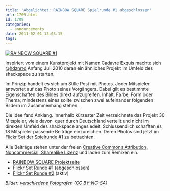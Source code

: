 ```yaml
---
title: 'Abgelichtet: RAINBOW SQUARE Spielrunde #1 abgeschlossen'
url: 1709.html
id: 1709
categories:
  - announcements
date: 2011-02-01 13:03:15
tags:
---
```


[![](https://blog.shackspace.de/wp-content/uploads/2011/02/rbsq1.jpg "RAINBOW SQUARE #1")](http://www.flickr.com/photos/30146367@N05/sets/72157624744622676/with/5406867153/)

Inspiriert vom einem Kunstprojekt mit Namen Cadavre Exquis machte sich @[hdznrrd](https://twitter.com/hdznrrd) Anfang Juli 2010 daran ein ähnliches Projekt im Umfeld des shackspace zu starten.

Im Prinzip handelt es sich um Stille Post mit Photos. Jeder Mitspieler antwortet auf das Photo seines Vorgängers. Dabei gilt es bestimmte Eigenschaften des Bildes direkt aufzugreifen. Inhalt, Farbe, Form oder Thema; mindestens eines sollte zwischen zwei aufeinander folgenden Bildern im Zusammenhang stehen.

Die Idee fand Anklang. Innerhalb kürzester Zeit verzeichnete das Projekt 30 Mitspieler, viele davon  quer durch Deutschland verteilt und nicht im direkten Umfeld des shackspace angesiedelt. Schlussendlich schafften es 18 Mitspieler passende Beiträge einzureichen. Deren Photos sind jetzt im [Flickr Set der Spielrunde #1](http://www.flickr.com/photos/30146367@N05/sets/72157624744622676/) zu betrachten.

Alle Beiträge stehen unter der freien [Creative Commons Attribution, Noncommercial, Sharealike Lizenz](http://creativecommons.org/licenses/by-nc-sa/2.0/) und laden zum Remixen ein.

*   [RAINBOW SQUARE Projektseite](http://rbsq.de/)
*   [Flickr Set Runde #1](http://www.flickr.com/photos/30146367@N05/sets/72157624744622676/with/4901245178/) (abgeschlossen)
*   [Flickr Set Runde #2](http://www.flickr.com/photos/30146367@N05/sets/72157625058242894/) (aktiv)

_Bilder: [verschiedene Fotografen](http://www.flickr.com/photos/30146367@N05/collections/72157624926604299/) ([CC BY-NC-SA](http://creativecommons.org/licenses/by-nc-sa/2.0/))_